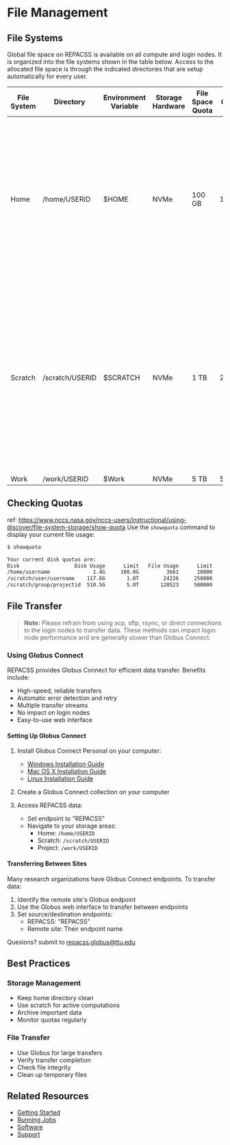 # File Management

## File Systems

Global file space on REPACSS is available on all compute and login nodes. It is organized into the file systems shown in the table below. Access to the allocated file space is through the indicated directories that are setup automatically for every user.

| File System | Directory                | Environment Variable | Storage Hardware | File Space Quota | File Counts Quota | Comments                                                                                                                                                                                                                                                                   |
| ----------- | ------------------------ | -------------------- | ---------------- | ---------------- | ----------------- | -------------------------------------------------------------------------------------------------------------------------------------------------------------------------------------------------------------------------------------------------------------------------- |
| Home        | /home/USERID             | $HOME                | NVMe             | 100 GB           | 10000             | Upon login, you will be situated in **/home/$USER**. The use of this area is for small-to-modest amounts of processing: small software, scripts, compiling, editing. Its space and file count limits are not extensible.                                                   |
| Scratch     | /scratch/USERID     | $SCRATCH             | NVMe             | 1 TB             | 250000            | This is high performance storage intended to temporarily hold larger files and is for on-going processing that uses them. **It is NOT backed up nor is it intended as long-term storage.** Please delete or move out of these area any files that are not frequently used. |
| Work     | /work/USERID | $Work             | NVMe             | 5 TB             | 500000            |                      |

## Checking Quotas
ref: https://www.nccs.nasa.gov/nccs-users/instructional/using-discover/file-system-storage/show-quota
Use the `showquota` command to display your current file usage:

```bash
$ showquota

Your current disk quotas are:
Disk                  Disk Usage      Limit   File Usage      Limit
/home/username              1.4G     100.0G         3661      10000
/scratch/user/username    117.6G       1.0T        24226     250000
/scratch/group/projectid  510.5G       5.0T       128523     500000
```

## File Transfer

> **Note:** Please refrain from using scp, sftp, rsync, or direct connections to the login nodes to transfer data. These methods can impact login node performance and are generally slower than Globus Connect.

### Using Globus Connect

REPACSS provides Globus Connect for efficient data transfer. Benefits include:
- High-speed, reliable transfers
- Automatic error detection and retry
- Multiple transfer streams
- No impact on login nodes
- Easy-to-use web interface

#### Setting Up Globus Connect

1. Install Globus Connect Personal on your computer:
   - [Windows Installation Guide](https://docs.globus.org/globus-connect-personal-windows-installation-guide/)
   - [Mac OS X Installation Guide](https://docs.globus.org/globus-connect-personal-mac-installation-guide/)
   - [Linux Installation Guide](https://docs.globus.org/globus-connect-personal-linux-installation-guide/)

2. Create a Globus Connect collection on your computer

3. Access REPACSS data:
   - Set endpoint to "REPACSS"
   - Navigate to your storage areas:
     - Home: `/home/USERID`
     - Scratch: `/scratch/USERID`
     - Project: `/work/USERID`

#### Transferring Between Sites

Many research organizations have Globus Connect endpoints. To transfer data:
1. Identify the remote site's Globus endpoint
2. Use the Globus web interface to transfer between endpoints
3. Set source/destination endpoints:
   - REPACSS: "REPACSS"
   - Remote site: Their endpoint name

Quesions? submit to repacss.globus@ttu.edu
## Best Practices

### Storage Management
- Keep home directory clean
- Use scratch for active computations
- Archive important data
- Monitor quotas regularly

### File Transfer
- Use Globus for large transfers
- Verify transfer completion
- Check file integrity
- Clean up temporary files

## Related Resources
- [Getting Started](getting-started.md)
- [Running Jobs](running-jobs.md)
- [Software](software.md)
- [Support](../support&resources/support.md) 